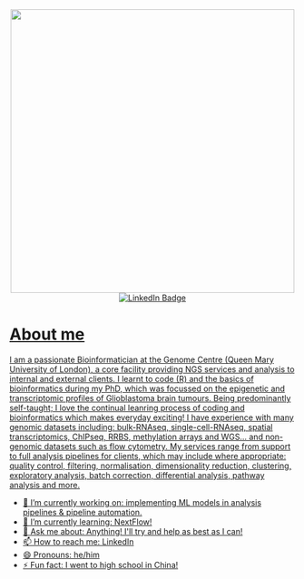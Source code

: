 <div id="header" align="center">
  <div id="header" align="center">
    <picture>
          <img src="https://media.giphy.com/media/3ornk57KwDXf81rjWM/giphy.gif" width="500"/>
    </picture>
  </div>
    <div id="badges">
      <a href="https://www.linkedin.com/in/james-boot-phd-051002a0/">
        <img src="https://img.shields.io/badge/LinkedIn-blue?logo=linkedin&logoColor=white&style=for-the-badge" alt="LinkedIn Badge"/>
    </div>
  <picture>
    <img src="https://komarev.com/ghpvc/?username=jamesboot&style=flat-square&color=blue" alt=""/>
  </picture>
</div>

# About me

I am a passionate Bioinformatician at the Genome Centre (Queen Mary University of London), a core facility providing NGS services and analysis to internal and external clients. I learnt to code (R) and the basics of bioinformatics during my PhD, which was focussed on the epigenetic and transcriptomic profiles of Glioblastoma brain tumours. Being predominantly self-taught; I love the continual leanring process of coding and bioinformatics which makes everyday exciting! I have experience with many genomic datasets including: bulk-RNAseq, single-cell-RNAseq, spatial transcriptomics, ChIPseq, RRBS, methylation arrays and WGS... and non-genomic datasets such as flow cytometry. My services range from support to full analysis pipelines for clients, which may include where appropriate: quality control, filtering, normalisation, dimensionality reduction, clustering, exploratory analysis, batch correction, differential analysis, pathway analysis and more.

- 🔭 I’m currently working on: implementing ML models in analysis pipelines & pipeline automation.
- 🌱 I’m currently learning: NextFlow!
- 💬 Ask me about: Anything! I'll try and help as best as I can!
- 📫 How to reach me: LinkedIn
- 😄 Pronouns: he/him
- ⚡ Fun fact: I went to high school in China! 

